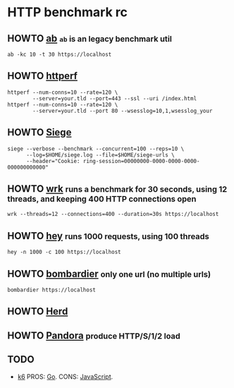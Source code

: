 # HTTP benchmark rc

## HOWTO [ab][] <small>`ab` is an legacy benchmark util</small>

    ab -kc 10 -t 30 https://localhost

[ab]: https://httpd.apache.org/docs/trunk/programs/ab.html

## HOWTO [httperf][]

    httperf --num-conns=10 --rate=120 \
            --server=your.tld --port=443 --ssl --uri /index.html
    httperf --num-conns=10 --rate=120 \
            --server=your.tld --port 80 --wsesslog=10,1,wsesslog_your

[httperf]: https://github.com/httperf/httperf

## HOWTO [Siege][]

    siege --verbose --benchmark --concurrent=100 --reps=10 \
          --log=$HOME/siege.log --file=$HOME/siege-urls \
          --header="Cookie: ring-session=00000000-0000-0000-0000-000000000000"

[siege]: https://github.com/joedog/siege

## HOWTO [wrk][] <small>runs a benchmark for 30 seconds, using 12 threads, and keeping 400 HTTP connections open</small>

    wrk --threads=12 --connections=400 --duration=30s https://localhost

[wrk]: https://github.com/wg/wrk

## HOWTO [hey][] <small>runs 1000 requests, using 100 threads</small>

    hey -n 1000 -c 100 https://localhost

[hey]: https://github.com/rakyll/hey

## HOWTO [bombardier][] <small>only one url (no multiple urls)</small>

    bombardier https://localhost

[bombardier]: https://github.com/codesenberg/bombardier

## HOWTO [Herd][]

[herd]: https://github.com/imjacobclark/herd

## HOWTO [Pandora][] <small>produce HTTP/S/1/2 load</small>

[pandora]: http://github.com/yandex/pandora

## TODO

* [k6][] PROS: [Go][]. CONS: [JavaScript][].

[javascript]: https://en.wikipedia.org/wiki/JavaScript
[go]: https://github.com/golang/go
[k6]: https://github.com/grafana/k6
